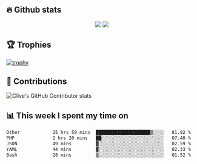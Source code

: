 ## &#128293; Github stats

<!-- GitHub Readme Streak Stats - https://github.com/DenverCoder1/github-readme-streak-stats -->
<p align="center">

<picture>
  <source 
    srcset="https://github-readme-stats.vercel.app/api?username=clivewalkden&count_private=true&show_icons=true&theme=darcula"
    media="(prefers-color-scheme: dark)"
  />
  <source
    srcset="https://github-readme-stats.vercel.app/api?username=clivewalkden&count_private=true&show_icons=true&theme=calm"
    media="(prefers-color-scheme: light), (prefers-color-scheme: no-preference)"
  />
  <img src="https://github-readme-stats.vercel.app/api?username=clivewalkden&count_private=true&show_icons=true&theme=darcula" />
</picture>

<a href="https://git.io/streak-stats" target="_blank">
  <img src="http://github-readme-streak-stats.herokuapp.com?user=clivewalkden&theme=darcula&date_format=j%20M%5B%20Y%5D" />
</a>

</p>

## &#127942; Trophies
[![trophy](https://github-profile-trophy.vercel.app/?username=clivewalkden&theme=onedark)](https://github.com/clivewalkden/github-profile-trophy)

## &#129309; Contributions
![Clive's GitHub Contributor stats](https://github-contributor-stats.vercel.app/api?username=clivewalkden)

## &#128202; This week I spent my time on
<!--START_SECTION:waka-->

```txt
Other            25 hrs 59 mins  ████████████████████▒░░░░   81.92 %
PHP              2 hrs 20 mins   ██░░░░░░░░░░░░░░░░░░░░░░░   07.40 %
JSON             49 mins         ▓░░░░░░░░░░░░░░░░░░░░░░░░   02.59 %
YAML             44 mins         ▓░░░░░░░░░░░░░░░░░░░░░░░░   02.33 %
Bash             28 mins         ▒░░░░░░░░░░░░░░░░░░░░░░░░   01.52 %
```

<!--END_SECTION:waka-->
